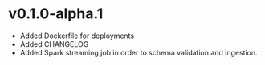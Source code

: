 # v0.1.0-alpha.1
- Added Dockerfile for deployments
- Added CHANGELOG
- Added Spark streaming job in order to schema validation and ingestion.
